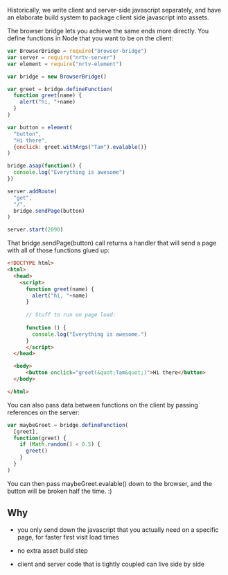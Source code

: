 Historically, we write client and server-side javascript separately, and have an elaborate build system to package client side javascript into assets.

The browser bridge lets you achieve the same ends more directly. You define functions in Node that you want to be on the client:

```javascript
var BrowserBridge = require("browser-bridge")
var server = require("nrtv-server")
var element = require("nrtv-element")

var bridge = new BrowserBridge()

var greet = bridge.defineFunction(
  function greet(name) {
    alert("hi, "+name)
  }
)

var button = element(
  "button",
  "Hi there", 
  {onclick: greet.withArgs("Tam").evalable()}
)

bridge.asap(function() {
  console.log("Everything is awesome")
})

server.addRoute(
  "get",
  "/",
  bridge.sendPage(button)
)

server.start(2090)
```

That bridge.sendPage(button) call returns a handler that will send a page with all of those functions glued up:

```html
<!DOCTYPE html>
<html>    
  <head>
    <script>
      function greet(name) {
        alert("hi, "+name)
      }
            
      // Stuff to run on page load:
      
      function () {
        console.log("Everything is awesome.")
      }
      </script>
  </head>

  <body>
      <button onclick="greet(&quot;Tam&quot;)">Hi there</button>
  </body>

</html>
```

You can also pass data between functions on the client by passing references on the server:

```javascript
var maybeGreet = bridge.defineFunction(
  [greet],
  function(greet) {
    if (Math.random() < 0.5) {
      greet()
    }
  }
)
```

You can then pass maybeGreet.evalable() down to the browser, and the button will be broken half the time. :)

## Why

* you only send down the javascript that you actually need on a specific page, for faster first visit load times

* no extra asset build step

* client and server code that is tightly coupled can live side by side
